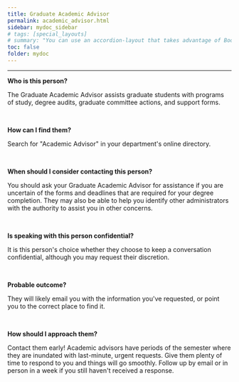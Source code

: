 ```yaml
---
title: Graduate Academic Advisor
permalink: academic_advisor.html
sidebar: mydoc_sidebar
# tags: [special_layouts]
# summary: "You can use an accordion-layout that takes advantage of Bootstrap styling. This is useful for an FAQ page."
toc: false
folder: mydoc
---
```


<hr>

<p><b>Who is this person?</b></p>
   <p>The Graduate Academic Advisor assists graduate students with programs of study, degree audits, graduate committee actions, and support forms.</p>

<p>&nbsp;</p>

<p><b>How can I find them?</b></p>
   <p>Search for "Academic Advisor" in your department's online directory.</p>

<p>&nbsp;</p>

<p><b>When should I consider contacting this person?</b></p>
   <p>You should ask your Graduate Academic Advisor for assistance if you are uncertain of the forms and deadlines that are required for your degree completion. They may also be able to help you identify other administrators with the authority to assist you in other concerns.</p>

<p>&nbsp;</p>

<p><b>Is speaking with this person confidential?</b></p>
   <p>It is this person's choice whether they choose to keep a conversation confidential, although you may request their discretion.</p>

<p>&nbsp;</p>

<p><b>Probable outcome?</b></p>
   <p>They will likely email you with the information you've requested, or point you to the correct place to find it.</p>

<p>&nbsp;</p>

<p><b>How should I approach them?</b></p>
   <p>Contact them early! Academic advisors have periods of the semester where they are inundated with last-minute, urgent requests. Give them plenty of time to respond to you and things will go smoothly. Follow up by email or in person in a week if you still haven't received a response.</p>


<script>
    if(location.hash !== null && location.hash !== "")
    {
        var url = location.hash.endsWith("-1") ? location.hash.substring(0, location.hash.length-2) : location.hash;
        $(url + ".collapse").collapse("show");
    }
</script>
